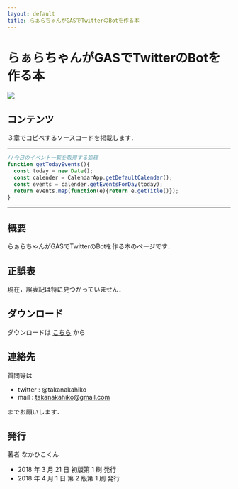 ```yaml
---
layout: default
title: らぁらちゃんがGASでTwitterのBotを作る本
---
```


# らぁらちゃんがGASでTwitterのBotを作る本

![]({{site.github.url}}/laala_gas_twitterbot/assets/hyoshi.png)

## コンテンツ

３章でコピペするソースコードを掲載します．

-----

```javascript
//今日のイベント一覧を取得する処理
function getTodayEvents(){
  const today = new Date();
  const calender = CalendarApp.getDefaultCalendar();
  const events = calender.getEventsForDay(today);
  return events.map(function(e){return e.getTitle()});
}
```

-----

## 概要

らぁらちゃんがGASでTwitterのBotを作る本のページです．

## 正誤表

現在，誤表記は特に見つかっていません．

## ダウンロード

ダウンロードは [こちら](https://taimen.jp/f/586) から

## 連絡先

質問等は

- twitter : @takanakahiko
- mail : takanakahiko@gmail.com

までお願いします．

## 発行

著者 なかひこくん 

- 2018 年 3 月 21 日 初版第 1 刷 発行
- 2018 年 4 月 1 日 第 2 版第 1 刷 発行 